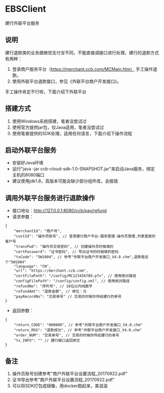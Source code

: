 # EBSClient
建行外联平台服务

## 说明
建行退款类的业务跟微信支付宝不同，不能直接调接口进行处理，建行的退款方式有两种：
1. 登录商户服务平台（https://merchant.ccb.com/MCMain.htm） 手工操作退款。
2. 使用外联平台退款接口，参见《外联平台商户开发接口》。

手工操作肯定不行啦，下面介绍下外联平台

## 搭建方式
1. 使用Windows系统搭建，笔者没尝试过
2. 使用官方提供jar包，仅Java适用，笔者没尝试过
3. 使用笔者提供的SDK处理，适用任何语言，下面介绍下操作流程

## 启动外联平台服务
- 安装好Java环境
- 运行"java -jar ccb-cloud-sdk-1.0-SNAPSHOT.jar"来启动Java服务，绑定主机的8080端口
- 建议使用jdk1.8，高版本可能会缺少部分组件库，会报错

## 调用外联平台服务进行退款操作
- 接口地址：http://127.0.0.1:8080/ccb/pay/refund
- 请求参数：
```
{
    "merchantId": "商户号",
    "custId": "操作员账号", // 登录建行商户平台-服务管理-操作员管理,列表里面的客户号
    "transPwd": "操作员交易密码", // 创建操作员时候填的
    "certPassword": "证书密码", // 导出证书的时候填的密码
    "txCode": "5W1004", // 参考"外联平台商户开发接口_V4.0.chm",退款是这个"5W1004"
    "language": "CN",
    "url": "https://merchant.ccb.com",
    "certFilePath": "/config/MC123456789.pfx", // 使用绝对路径
    "configFilePath": "/config/config.xml", // 使用绝对路径
    "refundNo": "序列号", // 16位以内纯数字
    "refundAmt": "退款金额", // 单位：元
    "payRecordNo": "交易单号" // 交易的时候你传给建行的单号
}
```
- 返回参数：
```
{
    "return_CODE": "000000", // 参考"外联平台商户开发接口_V4.0.chm"
    "return_MSG": "退款成功", // 参考"外联平台商户开发接口_V4.0.chm"
    "order_NUM": "交易单号", // 交易的时候你传给建行的单号
    "tx_INFO": "" // 建行接口返回原文
}
```

## 备注
1. 操作员账号创建参考"商户外联平台设置流程_20170922.pdf"
2. 证书导出参考"商户外联平台设置流程_20170922.pdf"
3. 可以将SDK打包成镜像，用docker跑起来，美滋滋